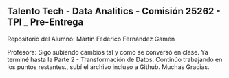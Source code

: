 ## Talento Tech - Data Analitics - Comisión 25262 - TPI _ Pre-Entrega
Repositorio del Alumno: Martín Federico Fernández Gamen

Profesora: Sigo subiendo cambios tal y como se conversó en clase.  Ya terminé hasta la Parte 2 - Transformación de Datos.  Continúo trabajando en los puntos restantes., subí el archivo incluso a Github. Muchas Gracias.
